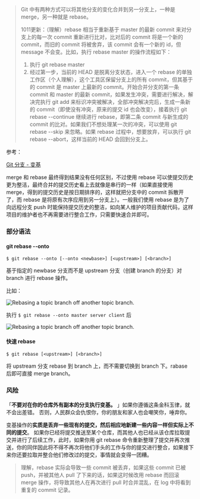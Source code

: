 > Git 中有两种方式可以将其他分支的变化合并到另一分支上，一种是 merge，另一种就是 rebase。
>
> 1011更新：（理解）rebase 相当于重新基于 master 的最新 commit 来对分支上的每一次 commit 重新进行比对，比对后的 commit 将是一个新的 commit，而旧的 commit 将被舍弃，该 commit 会有一个新的 id，但 message 不会变。比如，执行 rebase master 的操作流程如下：
>
> 1. 执行 git rebase master
> 2. 经过第一步，当前的 HEAD 是脱离分支状态，进入一个 rebase 的单独工作区（个人理解），这个工具区保留分支上的所有 commit，但其基于的 commit 是 master 上最新的 commit。开始合并分支的第一条 commit 和 master 的最新 commit，如果发生冲突，需要进行解决，解决完执行 git add 来标识冲突被解决，全部冲突解决完后，生成一条新的 commit（即使没有冲突，原来的提交 id 也会改变），接着执行 git rebase --continue 继续进行 rebase，即第二条 commit 与新生成的 commit 的比对。如果我们不想处理某一次的冲突，可以使用 git rebase --skip 来忽略。如果 rebase 过程中，想要放弃，可以执行 git rebase --abort，这样当前的 HEAD 会回到分支上。
>
>

参考：

[Git 分支 - 变基](https://git-scm.com/book/zh/v2/Git-%E5%88%86%E6%94%AF-%E5%8F%98%E5%9F%BA)

merge 和 rebase 最终得到结果没有任何区别，不过使用 rebase 可以使提交历史更为整洁，最终合并的提交历史看上去就像是串行的一样（如果直接使用 merge，得到的提交历史是按日期排序的，这样就把分支中的 commit 拆散开了，而 rebase 是将原有次序应用到另一分支上）。一般我们使用 rebase 是为了向远程分支 push 时能保持提交历史的整洁，如向某人维护的项目贡献代码，这样项目的维护者也不再需要进行整合工作，只需要快速合并即可。

### 部分语法

#### git rebase --onto

```$ git rebase --onto [--onto <newbase>] [<upstream>] [<branch>]```

基于指定的  newbase 分支而不是 upstream 分支（创建 branch 的分支）对 branch 进行 rebase 操作。

比如：

![Rebasing a topic branch off another topic branch.](https://git-scm.com/book/en/v2/images/interesting-rebase-2.png)

执行 `$ git rebase --onto master server client` 后

![Rebasing a topic branch off another topic branch.](https://git-scm.com/book/en/v2/images/interesting-rebase-2.png)

#### 快速 rebase

```$ git rebase [<upstream>] [<branch>]```

将 upstream 分支 rebase 到 branch 上，而不需要切换到 branch 下。rabase 后即可直接 merge branch。

### 风险

「**不要对在你的仓库外有副本的分支执行变基。** 」如果你遵循这条金科玉律，就不会出差错。 否则，人民群众会仇恨你，你的朋友和家人也会嘲笑你，唾弃你。

变基操作的**实质是丢弃一些现有的提交，然后相应地新建一些内容一样但实际上不同的提交**。 如果你已经将提交推送至某个仓库，而其他人也已经从该仓库拉取提交并进行了后续工作，此时，如果你用 git rebase 命令重新整理了提交并再次推送，你的同伴因此将不得不再次将他们手头的工作与你的提交进行整合，如果接下来你还要拉取并整合他们修改过的提交，事情就会变得一团糟。

> 理解，rebase 实际会导致一些 commit 被丢弃，如果这些 commit 已被 push，并被其他人 pull 了下来的话，如果这时候改用 rebase 而回滚 merge 操作，将导致其他人在再次进行 pull 时合并混乱，在 log 中将看到重复的 commit 记录。

